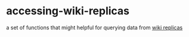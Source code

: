 # accessing-wiki-replicas
a set of functions that might helpful for querying data from [wiki replicas](https://wikitech.wikimedia.org/wiki/Wiki_Replicas)
